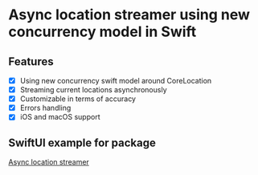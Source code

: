 # Async location streamer using new concurrency model in Swift

 ## Features
- [x] Using new concurrency swift model around CoreLocation
- [x] Streaming current locations asynchronously
- [x] Customizable in terms of accuracy
- [x] Errors handling
- [x] iOS and macOS support

## SwiftUI example for package
[Async location streamer](https://github.com/The-Igor/d3-location)
